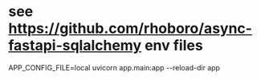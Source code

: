 # see https://github.com/rhoboro/async-fastapi-sqlalchemy env files
APP_CONFIG_FILE=local uvicorn app.main:app --reload-dir app